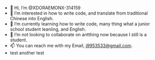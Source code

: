 - 👋 Hi, I’m @XDORAEMONX-314159
- 👀 I’m interested in how to write code, and translate from traditional Chinese into English.
- 🌱 I’m currently learning how to write code, many thing what a junior school student leaniing, and English.
- 💞️ I’m not looking to collaborate on antthing now because I still is a student.
- 📫 You can reach me with my Email, j9953533@gmail.com.
- test
another test
<!---
XDORAEMONX-314159/XDORAEMONX-314159 is a ✨ special ✨ repository because its `README.md` (this file) appears on your GitHub profile.
You can click the Preview link to take a look at your changes.
--->
